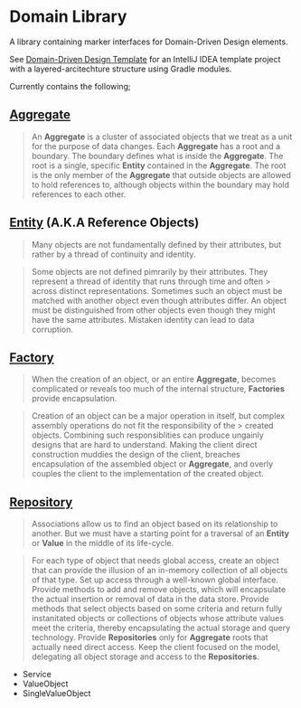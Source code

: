 # Domain Library
A library containing marker interfaces for Domain-Driven Design elements.


See [Domain-Driven Design Template](https://github.com/TomPlum/domain-driven-design-template) for an IntelliJ IDEA template project with a layered-arcitechture structure using Gradle modules.

Currently contains the following;

## [Aggregate](https://github.com/TomPlum/domain-library/blob/26e2faf3ea0dd842d7c365959374801dd4defe73/src/main/java/com/domain/Aggregate.java#L3-L9)
> An **Aggregate** is a cluster of associated objects that we treat as a unit for the purpose of data changes. Each **Aggregate** 
> has a root and a boundary. The boundary defines what is inside the **Aggregate**. The root is a single, specific **Entity**
> contained in the **Aggregate**. The root is the only member of the **Aggregate** that outside objects are allowed to hold 
> references to, although objects within the boundary may hold references to each other.


## [Entity](https://github.com/TomPlum/domain-library/blob/165b5b7a1f31e458d18fea9dc5e6633a3ad1f5b0/src/main/java/com/domain/Entity.java#L3-L9) (A.K.A Reference Objects)
> Many objects are not fundamentally defined by their attributes, but rather by a thread of continuity and identity.

> Some objects are not defined pimrarily by their attributes. They represent a thread of identity that runs through time and often > across distinct representations. Sometimes such an object must be matched with another object even though attributes differ. An 
> object must be distinguished from other objects even though they might have the same attributes. Mistaken identity can lead to
> data corruption.

## [Factory](https://github.com/TomPlum/domain-library/blob/3e56749dcb6f95c0bc21a1ab5eb5a12fbd274ba4/src/main/java/com/domain/Factory.java#L3-L7)
> When the creation of an object, or an entire **Aggregate**, becomes complicated or reveals too much of the internal structure, **Factories** provide encapsulation.

> Creation of an object can be a major operation in itself, but complex assembly operations do not fit the responsibility of the > created objects. Combining such responsiblities can produce ungainly designs that are hard to understand. Making the client 
> direct construction muddies the design of the client, breaches encapsulation of the assembled object or **Aggregate**, and 
> overly couples the client to the implementation of the created object.

## [Repository](https://github.com/TomPlum/domain-library/blob/3bd71f78b0da7dfbd5cef07ac952263daeab106f/src/main/java/com/domain/Repository.java#L3-L15)
> Associations allow us to find an object based on its relationship to another. But we must have a starting point for a traversal of an **Entity** or **Value** in the middle of its life-cycle.

> For each type of object that needs global access, create an object that can provide the illusion of an in-memory collection of all objects of that type. Set up access through a well-known global interface. Provide methods to add and remove objects, which will encapsulate the actual insertion or removal of data in the data store. Provide methods that select objects based on some criteria and return fully instanitated objects or collections of objects whose attribute values meet the criteria, thereby encapsulating the actual storage and query technology. Provide **Repositories** only for **Aggregate** roots that actually need direct access. Keep the client focused on the model, delegating all object storage and access to the **Repositories**.

* Service
* ValueObject
* SingleValueObject
